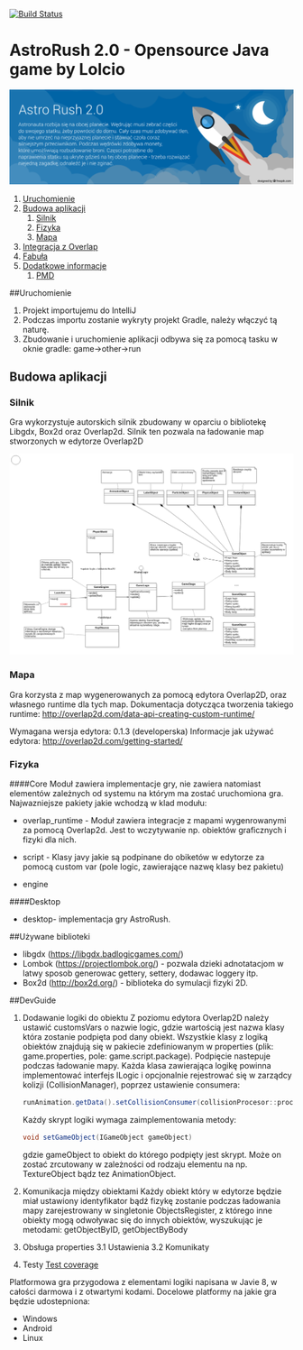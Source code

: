 [![Build Status](https://travis-ci.org/travis-ci/travis-web.svg?branch=master)](https://travis-ci.org/travis-ci/travis-web)

# AstroRush 2.0 - Opensource Java game by Lolcio
![banner](https://raw.githubusercontent.com/klolo/AstroRush/master/core/src/main/resources/assets/banner.png "")

1. [Uruchomienie](#run)
2. [Budowa aplikacji](#build)
    1. [Silnik](#engine) 
    2. [Fizyka](#physics)
    3. [Mapa](#map)
3. [Integracja z Overlap](#paragraph2)
4. [Fabuła](#paragraph2)
5. [Dodatkowe informacje](#addinfo)
    1. [PMD](#pmd)

##Uruchomienie <a name="run">
1. Projekt importujemu do IntelliJ
2. Podczas importu zostanie wykryty projekt Gradle, należy włączyć tą naturę.
3. Zbudowanie i uruchomienie aplikacji odbywa się za pomocą tasku w oknie gradle: game->other->run

## Budowa aplikacji   <a name="build">

### Silnik <a name="engine">
Gra wykorzystuje autorskich silnik zbudowany w oparciu o bibliotekę Libgdx, Box2d oraz Overlap2d.
Silnik ten pozwala na ładowanie map stworzonych w edytorze Overlap2D

![silnik gry](https://raw.githubusercontent.com/klolo/AstroRush/master/doc/gameStrusture.png "")

### Mapa  <a name="map">
Gra korzysta z map wygenerowanych za pomocą edytora Overlap2D,
oraz własnego runtime dla tych map. Dokumentacja dotycząca tworzenia takiego
runtime: http://overlap2d.com/data-api-creating-custom-runtime/

Wymagana wersja edytora: 0.1.3 (developerska)
Informacje jak używać edytora: http://overlap2d.com/getting-started/

### Fizyka <a name="physics">



####Core
Moduł zawiera implementacje gry, nie zawiera natomiast elementów zależnych od systemu na którym ma zostać uruchomiona gra.
Najwazniejsze pakiety jakie wchodzą w klad modułu:

- overlap_runtime - Moduł zawiera integracje z mapami wygenrowanymi za pomocą Overlap2d. Jest to wczytywanie np. obiektów graficznych
i fizyki dla nich.

- script - Klasy javy jakie są podpinane do obiketów w edytorze za pomocą custom var (pole logic, zawierające nazwę klasy bez pakietu)

- engine

####Desktop
- desktop- implementacja gry AstroRush.



##Używane biblioteki
- libgdx (https://libgdx.badlogicgames.com/)
- Lombok (https://projectlombok.org/) - pozwala dzieki adnotatacjom w latwy sposob generowac gettery, settery, dodawac loggery itp.
- Box2d (http://box2d.org/) - biblioteka do symulacji fizyki 2D.


##DevGuide

1. Dodawanie logiki do obiektu
    Z poziomu edytora Overlap2D należy ustawić customsVars o nazwie logic,
    gdzie wartością jest nazwa klasy która zostanie podpięta pod dany obiekt. Wszystkie
    klasy z logiką obiektów znajdują się w pakiecie zdefiniowanym w properties
    (plik: game.properties, pole: game.script.package). Podpięcie nastepuje podczas
    ładowanie mapy. Każda klasa zawierająca logikę powinna implementować interfejs ILogic
    i opcjonalnie rejestrować się w zarządcy kolizji (CollisionManager), poprzez ustawienie consumera:
    ```java
    runAnimation.getData().setCollisionConsumer(collisionProcesor::processCollision);
    ```
    Każdy skrypt logiki wymaga zaimplementowania metody:

    ```java
    void setGameObject(IGameObject gameObject)
    ```

    gdzie gameObject to obiekt do którego podpięty jest skrypt. Może on zostać zrcutowany w zależności
    od rodzaju elementu na np. TextureObject bądz tez AnimationObject.

2. Komunikacja między obiektami
    Każdy obiekt który w edytorze będzie miał ustawiony identyfikator bądź fizykę zostanie podczas ładowania mapy
    zarejestrowany w singletonie  ObjectsRegister, z którego inne obiekty mogą odwoływac się do innych obiektów, wyszukując
    je metodami: getObjectByID, getObjectByBody

3. Obsługa properties
    3.1 Ustawienia
    3.2 Komunikaty
    
    
4. Testy
    [Test coverage](https://codecov.io/gh/klolo/AstroRush/)


Platformowa gra przygodowa z elementami logiki napisana w Javie 8, w całości darmowa i z otwartymi kodami. Docelowe
platformy na jakie gra będzie udostepniona:
- Windows
- Android
- Linux
